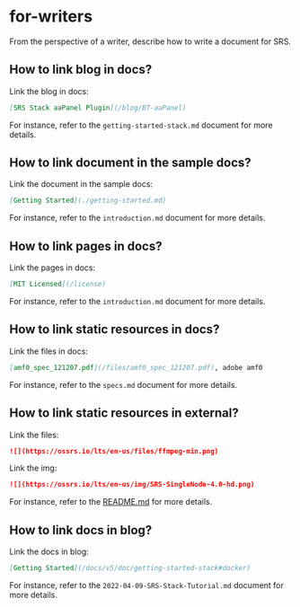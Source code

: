# for-writers

From the perspective of a writer, describe how to write a document for SRS.

## How to link blog in docs?

Link the blog in docs:

```markdown
[SRS Stack aaPanel Plugin](/blog/BT-aaPanel)
```

For instance, refer to the `getting-started-stack.md` document for more details.

## How to link document in the sample docs?

Link the document in the sample docs:

```markdown
[Getting Started](./getting-started.md)
```

For instance, refer to the `introduction.md` document for more details.

## How to link pages in docs?

Link the pages in docs:

```markdown
[MIT Licensed](/license)
```

For instance, refer to the `introduction.md` document for more details.

## How to link static resources in docs?

Link the files in docs:

```markdown
[amf0_spec_121207.pdf](/files/amf0_spec_121207.pdf), adobe amf0
```

For instance, refer to the `specs.md` document for more details.

## How to link static resources in external?

Link the files:

```markdown
![](https://ossrs.io/lts/en-us/files/ffmpeg-min.png)
```

Link the img:

```markdown
![](https://ossrs.io/lts/en-us/img/SRS-SingleNode-4.0-hd.png)
```

For instance, refer to the [README.md](https://github.com/ossrs/srs-stack/blob/main/README.md) for more details.

## How to link docs in blog?

Link the docs in blog:

```markdown
[Getting Started](/docs/v5/doc/getting-started-stack#docker)
```

For instance, refer to the `2022-04-09-SRS-Stack-Tutorial.md` document for more details.
